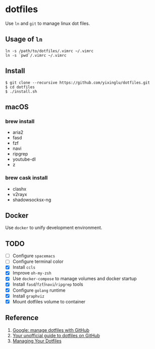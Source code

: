 dotfiles
========

Use `ln` and `git` to manage linux dot files.

Usage of `ln`
-------------

    ln -s /path/to/dotfiles/.vimrc ~/.vimrc
    ln -s `pwd`/.vimrc ~/.vimrc

Install
-------

    $ git clone --recursive https://github.com/yixinglu/dotfiles.git
    $ cd dotfiles
    $ ./install.sh

macOS
-----

### brew install

* aria2
* fasd
* fzf
* navi
* ripgrep
* youtube-dl
* z

### brew cask install

* clashx
* v2rayx
* shadowsocksx-ng

Docker
------

Use `docker` to unify development environment.

TODO
----

- [ ] Configure `spacemacs`
- [ ] Configure terminal color
- [X] Install `ccls`
- [X] Improve `oh-my-zsh`
- [X] Use `docker-compose` to manage volumes and docker startup
- [X] Install `fasd`/`fzf`/`navi`/`ripgrep` tools
- [X] Configure `golang` runtime
- [X] Install `graphviz`
- [X] Mount dotfiles volume to container

Reference
---------

1. [Google: manage dotfiles with GitHub](https://www.google.com/#q=manage+dotfiles+with+GitHub)
2. [Your unofficial guide to dotfiles on GitHub](https://dotfiles.github.io/)
3. [Managing Your Dotfiles](http://www.anishathalye.com/2014/08/03/managing-your-dotfiles/)
